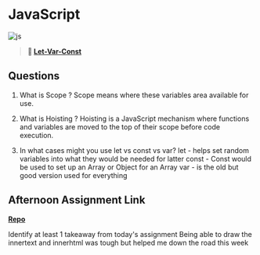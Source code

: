 # JavaScript

![js](https://bcw.blob.core.windows.net/public/img/courses/js.gif)

> **📖 [Let-Var-Const](https://codeworksacademy.com/fs-student-guide/resources/wk2/01-Let-Var-Const)**

## Questions

1. What is Scope ?
Scope means where these variables area available for use.

2. What is Hoisting ?
Hoisting is a JavaScript mechanism where functions and variables are moved to the top of their scope before code execution.

3. In what cases might you use let vs const vs var?
let - helps set random variables into what they would be needed for latter
const - Const would be used to set up an Array or Object for an Array
var - is the old but good version used for everything

## Afternoon Assignment Link

**[Repo](https://github.com/KendallPowell/Score-Board)**

Identify at least 1 takeaway from today's assignment
Being able to draw the innertext and innerhtml was tough but helped me down the road this week